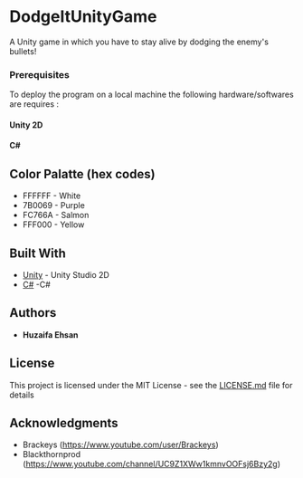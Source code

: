 # DodgeItUnityGame
A Unity game in which you have to stay alive by dodging the enemy's bullets!

### Prerequisites

To deploy the program on a local machine the following hardware/softwares are requires :

#### Unity 2D
#### C# 


## Color Palatte (hex codes)
* FFFFFF - White
* 7B0069 - Purple
* FC766A - Salmon
* FFF000 - Yellow

## Built With

* [Unity](https://unity.com//) - Unity Studio 2D
* [C#](https://docs.microsoft.com/en-us/dotnet/csharp/) -C#

## Authors

* **Huzaifa Ehsan**

## License

This project is licensed under the MIT License - see the [LICENSE.md](LICENSE.md) file for details

## Acknowledgments

* Brackeys (https://www.youtube.com/user/Brackeys)
* Blackthornprod (https://www.youtube.com/channel/UC9Z1XWw1kmnvOOFsj6Bzy2g)

